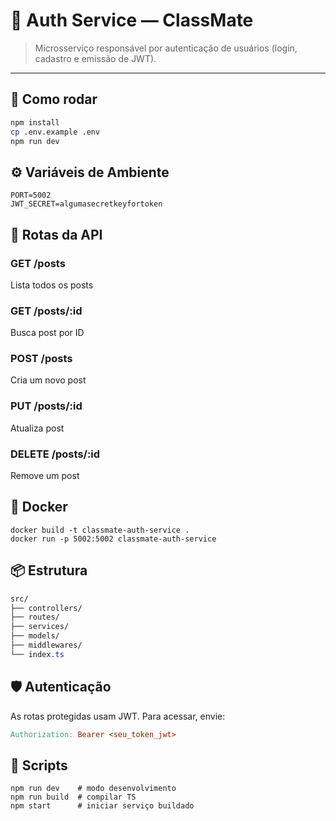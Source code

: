 # 🔐 Auth Service — ClassMate

> Microsserviço responsável por autenticação de usuários (login, cadastro e emissão de JWT).

---

## 🚀 Como rodar

```bash
npm install
cp .env.example .env
npm run dev
```

## ⚙️ Variáveis de Ambiente

```
PORT=5002
JWT_SECRET=algumasecretkeyfortoken
```

## 🧪 Rotas da API

### GET /posts
Lista todos os posts

### GET /posts/:id
Busca post por ID

### POST /posts
Cria um novo post

### PUT /posts/:id
Atualiza post

### DELETE /posts/:id
Remove um post

## 🐳 Docker

```
docker build -t classmate-auth-service .
docker run -p 5002:5002 classmate-auth-service
```

## 📦 Estrutura

``` css
src/
├── controllers/
├── routes/
├── services/
├── models/
├── middlewares/
└── index.ts
```

## 🛡️ Autenticação

As rotas protegidas usam JWT. Para acessar, envie:

``` makefile
Authorization: Bearer <seu_token_jwt>
```

## 🧰 Scripts

```
npm run dev    # modo desenvolvimento
npm run build  # compilar TS
npm start      # iniciar serviço buildado
```